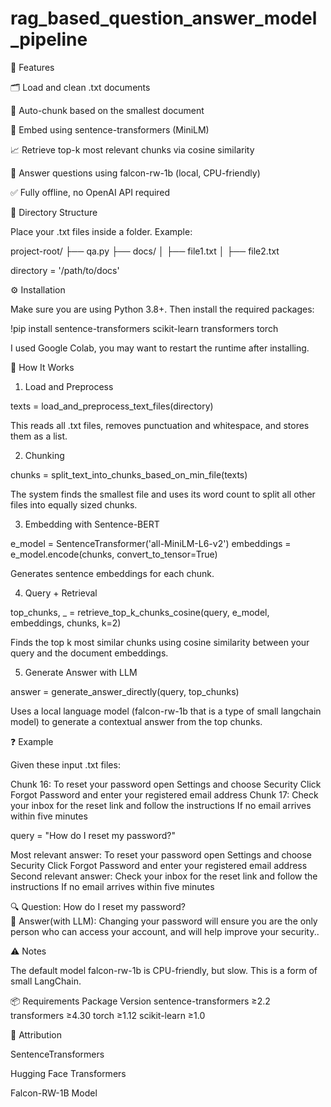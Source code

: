 # rag_based_question_answer_model_pipeline

📌 Features

🗂 Load and clean .txt documents

📏 Auto-chunk based on the smallest document

🧠 Embed using sentence-transformers (MiniLM)

📈 Retrieve top-k most relevant chunks via cosine similarity

💬 Answer questions using falcon-rw-1b (local, CPU-friendly)

✅ Fully offline, no OpenAI API required


📁 Directory Structure

Place your .txt files inside a folder. Example:

project-root/
├── qa.py
├── docs/
│   ├── file1.txt
│   ├── file2.txt

directory = '/path/to/docs'

⚙️ Installation

Make sure you are using Python 3.8+. Then install the required packages:

!pip install sentence-transformers scikit-learn transformers torch


I used Google Colab, you may want to restart the runtime after installing.


🚀 How It Works

1. Load and Preprocess
   
texts = load_and_preprocess_text_files(directory)

This reads all .txt files, removes punctuation and whitespace, and stores them as a list.

2. Chunking
   
chunks = split_text_into_chunks_based_on_min_file(texts)

The system finds the smallest file and uses its word count to split all other files into equally sized chunks.

3. Embedding with Sentence-BERT
   
e_model = SentenceTransformer('all-MiniLM-L6-v2')
embeddings = e_model.encode(chunks, convert_to_tensor=True)

Generates sentence embeddings for each chunk.

4. Query + Retrieval
   
top_chunks, _ = retrieve_top_k_chunks_cosine(query, e_model, embeddings, chunks, k=2)

Finds the top k most similar chunks using cosine similarity between your query and the document embeddings.


5. Generate Answer with LLM
   
answer = generate_answer_directly(query, top_chunks)

Uses a local language model (falcon-rw-1b that is a type of small langchain model) to generate a contextual answer from the top chunks.


❓ Example

Given these input .txt files:

Chunk 16: To reset your password open Settings and choose Security Click Forgot Password and enter your registered email address
Chunk 17: Check your inbox for the reset link and follow the instructions If no email arrives within five minutes


query = "How do I reset my password?"

Most relevant answer: To reset your password open Settings and choose Security Click Forgot Password and enter your registered email address  
Second relevant answer: Check your inbox for the reset link and follow the instructions If no email arrives within five minutes  

🔍 Question: How do I reset my password?  
🧠 Answer(with LLM): Changing your password will ensure you are the only person who can access your account, and will help improve your security..

⚠️ Notes

The default model falcon-rw-1b is CPU-friendly, but slow. This is a form of small LangChain.


📦 Requirements
Package	                    Version
sentence-transformers	      ≥2.2
transformers	              ≥4.30
torch	                      ≥1.12
scikit-learn	              ≥1.0



🧠 Attribution

SentenceTransformers

Hugging Face Transformers

Falcon-RW-1B Model
